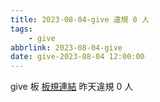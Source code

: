 ```yaml
---
title: 2023-08-04-give 違規 0 人
tags:
    - give
abbrlink: 2023-08-04-give
date: give-2023-08-04 12:00:00
---
```

give 板 [板規連結](https://www.ptt.cc/bbs/give/M.1612495900.A.C32.html)
昨天違規 0 人

